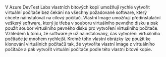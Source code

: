 V Azure DevTest Labs vlastních bitových kopií umožňují rychle vytvořit virtuální počítače bez čekání na všechny požadované software, který chcete nainstalovat na cílový počítač. Vlastní Image umožňují předinstalační veškerý software, který je třeba v souboru virtuálního pevného disku a pak použít soubor virtuálního pevného disku pro vytvoření virtuálního počítače. Vzhledem k tomu, že software je už nainstalovaný, čas vytvoření virtuálního počítače je mnohem rychlejší. Kromě toho vlastní obrázky lze použít ke klonování virtuálních počítačů tak, že vytvoříte vlastní image z virtuálního počítače a pak vytvořit virtuální počítače podle této vlastní bitové kopie.
